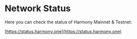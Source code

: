 # Network Status

Here you can check the status of Harmony Mainnet & Testnet:

[https://status.harmony.one](https://status.harmony.one)

